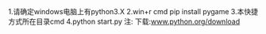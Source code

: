 1.请确定windows电脑上有python3.X 
2.win+r cmd pip install pygame
3.本快捷方式所在目录cmd
4.python start.py
注:    下载:www.python.org/download